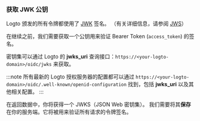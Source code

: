 ### 获取 JWK 公钥

Logto 颁发的所有令牌都使用了 [JWK](https://datatracker.ietf.org/doc/html/rfc7517) 签名。 （有关详细信息，请参阅 [JWS](https://datatracker.ietf.org/doc/html/rfc7515)）

在继续之前，我们需要获取一个公钥用来验证 Bearer Token (`access_token`) 的签名。

密钥集可以通过 Logto 的 **jwks_uri** 查询接口：`https://<your-logto-domain>/oidc/jwks` 来获取。

:::note
所有最新的 Logto 授权服务器的配置都可以通过 `https://<your-logto-domain>/oidc/.well-known/openid-configuration` 找到，包括 **jwks_uri** 以及其他相关配置。
:::

在返回数据中，你将获得一个 JWKS（JSON Web 密钥集）。 我们需要将其**保存**在你的服务端。它将被用来验证所有请求的令牌签名。
